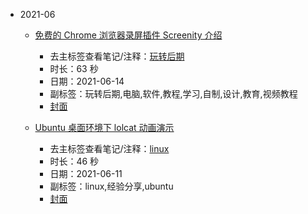 - 2021-06

    - [免费的 Chrome 浏览器录屏插件 Screenity 介绍](https://www.bilibili.com/video/BV1yU4y157HY)
        - 去主标签查看笔记/注释：[玩转后期](../markmap/玩转后期.html)
        - 时长：63 秒
        - 日期：2021-06-14
        - 副标签：玩转后期,电脑,软件,教程,学习,自制,设计,教育,视频教程
        - [封面](http://i1.hdslb.com/bfs/archive/e3e6b256bf71143adad29217ae425327fd43f0c4.jpg)

    - [Ubuntu 桌面环境下 lolcat 动画演示](https://www.bilibili.com/video/BV1qV41147yb)
        - 去主标签查看笔记/注释：[linux](../markmap/linux.html)
        - 时长：46 秒
        - 日期：2021-06-11
        - 副标签：linux,经验分享,ubuntu
        - [封面](http://i2.hdslb.com/bfs/archive/805e9558b9b0292d9c360bb3f616617dcac4b15a.jpg)
